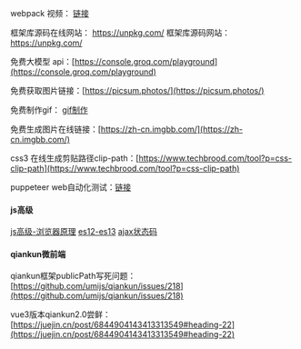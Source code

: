 webpack 视频： [链接](https://www.bilibili.com/video/BV1kP41177wp?p=66&spm_id_from=pageDriver&vd_source=ceba6fa4ea92478c52c3119bd474a7ab )   

框架库源码在线网站：  https://unpkg.com/          框架库源码网站：  https://unpkg.com/

免费大模型 api：[https://console.groq.com/playground](https://console.groq.com/playground)  

免费获取图片链接：[https://picsum.photos/](https://picsum.photos/)  

免费制作gif： [gif制作](https://www.doutub.com/gifEdit/template/details/1576780774220) 

免费生成图片在线链接：[https://zh-cn.imgbb.com/](https://zh-cn.imgbb.com/)  

css3 在线生成剪贴路径clip-path：[https://www.techbrood.com/tool?p=css-clip-path](https://www.techbrood.com/tool?p=css-clip-path)  

puppeteer web自动化测试：[链接](https://www.bilibili.com/video/BV17s421N72k/?spm_id_from=333.337.search-card.all.click&vd_source=ceba6fa4ea92478c52c3119bd474a7ab)  



 

#### js高级
[js高级-浏览器原理](https://www.bilibili.com/video/BV1qz4y1n77v?p=25&vd_source=ceba6fa4ea92478c52c3119bd474a7ab) 
[es12-es13](https://www.bilibili.com/video/BV1nm4y1Y7uX?p=4&spm_id_from=pageDriver&vd_source=ceba6fa4ea92478c52c3119bd474a7ab) 
[ajax状态码](https://www.bilibili.com/video/BV1Ls4y1c7yY?p=29&vd_source=ceba6fa4ea92478c52c3119bd474a7ab) 

#### qiankun微前端
qiankun框架publicPath写死问题：[https://github.com/umijs/qiankun/issues/218](https://github.com/umijs/qiankun/issues/218) 

vue3版本qiankun2.0尝鲜：[https://juejin.cn/post/6844904143413313549#heading-22](https://juejin.cn/post/6844904143413313549#heading-22) 